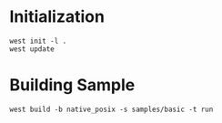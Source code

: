 Initialization
==============

	west init -l .
	west update

Building Sample
===============

	west build -b native_posix -s samples/basic -t run
